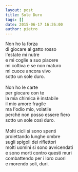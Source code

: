 ```yaml
---
layout: post
title: Sole Duro
tags: []
date: 2015-06-17 16:26:00
author: pietro
---
```

Non ho la forza<br/>di giocare al gatto rosso<br/>l'estate mi nutre<br/>e mi coglie a suo piacere<br/>mi coltiva e se non maturo<br/>mi cuoce ancora vivo<br/>sotto un sole duro.<br/><br/>Non ho le carte<br/>per giocare con te<br/>la mia chimica è instabile<br/>il mio amore fragile<br/>ma l'odio mio, volatile<br/>perché non posso essere fiero<br/>sotto un sole così duro.<br/><br/>Molti cicli si sono spenti<br/>proiettando lunghe ombre<br/>sugli spigoli dei riflettori<br/>molti uomini si sono avvicendati<br/>e sono morti contro questi muri<br/>combattendo per i loro cuori<br/>e morendo soli, duri.
